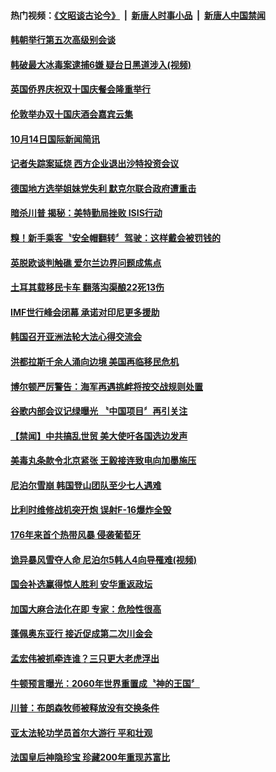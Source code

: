 #### 热门视频：[《文昭谈古论今》](https://github.com/gfw-breaker/wenzhao/blob/master/README.md?t=10151128) &nbsp;|&nbsp; [新唐人时事小品](https://github.com/gfw-breaker/ntdtv-comedy/blob/master/README.md?t=10151128) &nbsp;|&nbsp; [新唐人中国禁闻](https://github.com/gfw-breaker/ntdtv-news/blob/master/README.md?t=10151128)


#### [韩朝举行第五次高级别会谈](../pages/news202/a1395430.md?t=10151128) 

#### [韩破最大冰毒案逮捕6嫌 疑台日黑道涉入(视频)](../pages/news202/a1395428.md?t=10151128) 

#### [英国侨界庆祝双十国庆餐会隆重举行](../pages/news202/a1395427.md?t=10151128) 

#### [伦敦举办双十国庆酒会嘉宾云集](../pages/news202/a1395426.md?t=10151128) 

#### [10月14日国际新闻简讯](../pages/news202/a1395414.md?t=10151128) 

#### [记者失踪案延烧 西方企业退出沙特投资会议](../pages/news202/a1395407.md?t=10151128) 

#### [德国地方选举姐妹党失利 默克尔联合政府遭重击](../pages/news202/a1395411.md?t=10151128) 

#### [暗杀川普 揭秘：美特勤局挫败 ISIS行动](../pages/news202/a1395405.md?t=10151128) 

#### [糗！新手乘客〝安全帽翻转〞驾驶：这样戴会被罚钱的](../pages/news202/a1395404.md?t=10151128) 

#### [英脱欧谈判触礁 爱尔兰边界问题成焦点](../pages/news202/a1395393.md?t=10151128) 

#### [土耳其载移民卡车 翻落沟渠酿22死13伤](../pages/news202/a1395349.md?t=10151128) 

#### [IMF世行峰会闭幕 承诺对印尼更多援助](../pages/news202/a1395354.md?t=10151128) 

#### [韩国召开亚洲法轮大法心得交流会](../pages/news202/a1395356.md?t=10151128) 

#### [洪都拉斯千余人涌向边境 美国再临移民危机](../pages/news202/a1395366.md?t=10151128) 

#### [博尔顿严厉警告：海军再遇挑衅将按交战规则处置](../pages/news202/a1395389.md?t=10151128) 


#### [谷歌内部会议记绿曝光 〝中国项目〞再引关注](../pages/news202/a1395377.md?t=10151128) 

#### [【禁闻】中共搞乱世贸 美大使吁各国选边发声](../pages/news202/a1395365.md?t=10151128) 

#### [美毒丸条款令北京紧张 王毅接连致电向加墨施压](../pages/news202/a1395363.md?t=10151128) 


#### [尼泊尔雪崩 韩国登山团队至少七人遇难](../pages/news202/a1395351.md?t=10151128) 

#### [比利时维修战机突开炮 误射F-16爆炸全毁](../pages/news202/a1395341.md?t=10151128) 

#### [176年来首个热带风暴 侵袭葡萄牙](../pages/news202/a1395330.md?t=10151128) 

#### [诡异暴风雪夺人命 尼泊尔5韩人4向导罹难(视频)](../pages/news202/a1395326.md?t=10151128) 

#### [国会补选赢得惊人胜利 安华重返政坛](../pages/news202/a1395328.md?t=10151128) 

#### [加国大麻合法化在即 专家：危险性很高](../pages/news202/a1395316.md?t=10151128) 

#### [蓬佩奥东亚行  接近促成第二次川金会](../pages/news202/a1395311.md?t=10151128) 

#### [孟宏伟被抓牵连谁？三只更大老虎浮出](../pages/news202/a1395078.md?t=10151128) 


#### [牛顿预言曝光：2060年世界重置成〝神的王国〞](../pages/news202/a1395233.md?t=10151128) 

#### [川普：布朗森牧师被释放没有交换条件](../pages/news202/a1395295.md?t=10151128) 


#### [亚太法轮功学员首尔大游行 平和壮观](../pages/news202/a1395276.md?t=10151128) 

#### [法国皇后神隐珍宝 珍藏200年重现苏富比](../pages/news202/a1395266.md?t=10151128) 

